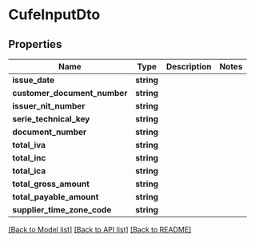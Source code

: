 # CufeInputDto

## Properties
Name | Type | Description | Notes
------------ | ------------- | ------------- | -------------
**issue_date** | **string** |  | 
**customer_document_number** | **string** |  | 
**issuer_nit_number** | **string** |  | 
**serie_technical_key** | **string** |  | 
**document_number** | **string** |  | 
**total_iva** | **string** |  | 
**total_inc** | **string** |  | 
**total_ica** | **string** |  | 
**total_gross_amount** | **string** |  | 
**total_payable_amount** | **string** |  | 
**supplier_time_zone_code** | **string** |  | 

[[Back to Model list]](../README.md#documentation-for-models) [[Back to API list]](../README.md#documentation-for-api-endpoints) [[Back to README]](../README.md)


